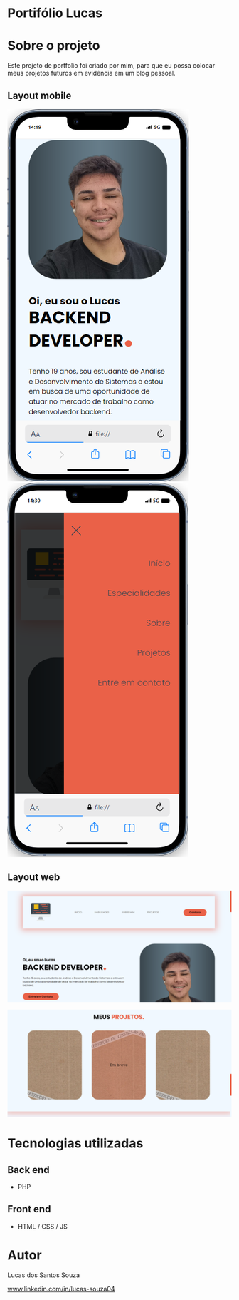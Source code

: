 # Portifólio Lucas
  
# Sobre o projeto

Este projeto de portfolio foi criado por mim, para que eu possa colocar meus projetos futuros em evidência em um blog pessoal.

## Layout mobile
![Mobile 1](images/portfolio-mobile1.png) ![Mobile 2](images/portfolio-mobile2.png)

## Layout web
![Web 1](images/portfolio-web1.png)

![Web 2](images/portfolio-web2.png)

# Tecnologias utilizadas
## Back end
- PHP
## Front end
- HTML / CSS / JS

# Autor

Lucas dos Santos Souza

www.linkedin.com/in/lucas-souza04
